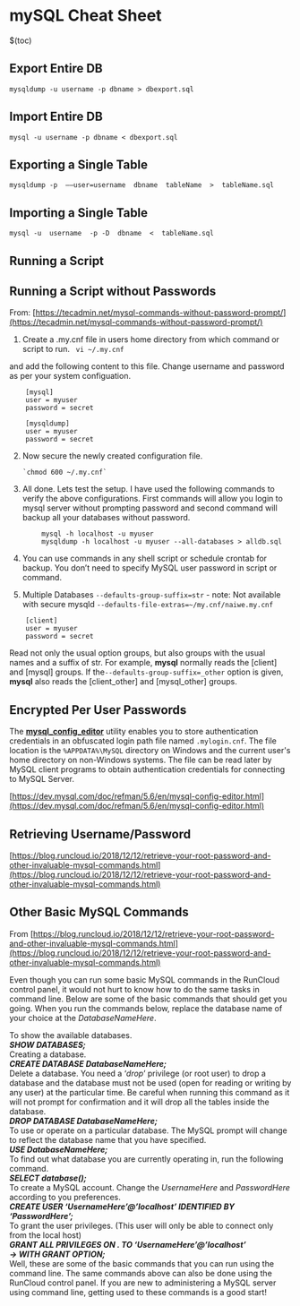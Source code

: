 # mySQL Cheat Sheet

$(toc)

## Export Entire DB
`mysqldump -u username -p dbname > dbexport.sql`

## Import Entire DB
`mysql -u username -p dbname < dbexport.sql`

## Exporting a Single Table
  
`mysqldump -p  ––user=username  dbname  tableName  >  tableName.sql`

## Importing a Single Table  

`mysql -u  username  -p -D  dbname  <  tableName.sql`

## Running a Script

## Running a Script without Passwords

From: [https://tecadmin.net/mysql-commands-without-password-prompt/](https://tecadmin.net/mysql-commands-without-password-prompt/)

1. Create a .my.cnf file in users home directory from which command or script to run.
` vi ~/.my.cnf`

and add the following content to this file. Change username and password as per your system configuation.

```
    [mysql]
    user = myuser
    password = secret

	[mysqldump]
	user = myuser
	password = secret
```
2. Now secure the newly created configuration file.

       `chmod 600 ~/.my.cnf`
    
3. All done. Lets test the setup. I have used the following commands to verify the above configurations. First commands will allow you login to mysql server without prompting password and second command will backup all your databases without password.
```
		mysql -h localhost -u myuser
		mysqldump -h localhost -u myuser --all-databases > alldb.sql
```
4. You can use commands in any shell script or schedule crontab for backup. You don’t need to specify MySQL user password in script or command.

5. Multiple Databases
`--defaults-group-suffix=str` - note: Not available with secure mysqld
`--defaults-file-extras=~/my.cnf/naiwe.my.cnf`
```
    [client]
    user = myuser
    password = secret
```

Read not only the usual option groups, but also groups with the usual names and a suffix of str. For example, **mysql** normally reads the [client] and [mysql] groups. If the`--defaults-group-suffix=_other` option is given, **mysql** also reads the [client_other] and [mysql_other] groups.

## Encrypted Per User Passwords

The  [**mysql_config_editor**](https://dev.mysql.com/doc/refman/5.6/en/mysql-config-editor.html "4.6.6 mysql_config_editor — MySQL Configuration Utility")  utility enables you to store authentication credentials in an obfuscated login path file named  `.mylogin.cnf`. The file location is the  `%APPDATA%\MySQL`  directory on Windows and the current user's home directory on non-Windows systems. The file can be read later by MySQL client programs to obtain authentication credentials for connecting to MySQL Server.

[https://dev.mysql.com/doc/refman/5.6/en/mysql-config-editor.html](https://dev.mysql.com/doc/refman/5.6/en/mysql-config-editor.html)

## Retrieving Username/Password

[https://blog.runcloud.io/2018/12/12/retrieve-your-root-password-and-other-invaluable-mysql-commands.html](https://blog.runcloud.io/2018/12/12/retrieve-your-root-password-and-other-invaluable-mysql-commands.html)

## **Other Basic MySQL Commands**

From [https://blog.runcloud.io/2018/12/12/retrieve-your-root-password-and-other-invaluable-mysql-commands.html](https://blog.runcloud.io/2018/12/12/retrieve-your-root-password-and-other-invaluable-mysql-commands.html)

Even though you can run some basic MySQL commands in the RunCloud control panel, it would not hurt to know how to do the same tasks in command line. Below are some of the basic commands that should get you going. When you run the commands below, replace the database name of your choice at the _DatabaseNameHere_.  

To show the available databases.  
**_SHOW DATABASES;_**  
Creating a database.  
**_CREATE DATABASE DatabaseNameHere;_**  
Delete a database. You need a ‘_drop_’ privilege (or root user) to drop a database and the database must not be used (open for reading or writing by any user) at the particular time. Be careful when running this command as it will not prompt for confirmation and it will drop all the tables inside the database.  
**_DROP DATABASE DatabaseNameHere;_**  
To use or operate on a particular database. The MySQL prompt will change to reflect the database name that you have specified.  
**_USE_ _DatabaseNameHere;_**  
To find out what database you are currently operating in, run the following command.  
**_SELECT database();_**  
To create a MySQL account. Change the _UsernameHere_ and _PasswordHere_ according to you preferences.  
**_CREATE USER ‘UsernameHere’@’localhost’ IDENTIFIED BY ‘PasswordHere’;_**  
To grant the user privileges. (This user will only be able to connect only from the local host)  
**_GRANT ALL PRIVILEGES ON *.* TO ‘UsernameHere’@’localhost’_**  
**_-> WITH GRANT OPTION;_**  
Well, these are some of the basic commands that you can run using the command line. The same commands above can also be done using the RunCloud control panel. If you are new to administering a MySQL server using command line, getting used to these commands is a good start!
<!--stackedit_data:
eyJoaXN0b3J5IjpbLTMyMjk3NTU0MywtMTcyNDQ5MDQwNywxOD
QwODc4NjUxLC0xNzk4MzUyNzM2LC0xMjUzMjk5NzhdfQ==
-->